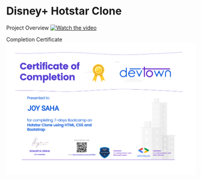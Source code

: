 # Disney+ Hotstar Clone

Project Overview
[![Watch the video](./images/ss.png)](https://user-images.githubusercontent.com/86780395/176930907-ee06e116-6ec8-409f-8218-d0ecc501c160.mp4)


Completion Certificate
![Certificate](./images/certificate.jpg?raw=true"Certificate")